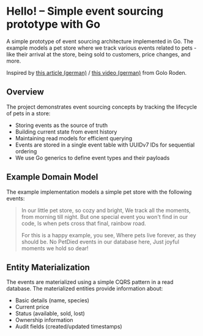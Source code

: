# Hello! – Simple event sourcing prototype with Go

A simple prototype of event sourcing architecture implemented in Go. The example models a pet store where we track various events related to pets - like their arrival at the store, being sold to customers, price changes, and more.

Inspired by [this article (german)](https://www.heise.de/blog/Event-Sourcing-Die-bessere-Art-zu-entwickeln-10258295.html) / [this video (german)](https://www.youtube.com/watch?v=ss9wnixCGRY) from Golo Roden.

## Overview

The project demonstrates event sourcing concepts by tracking the lifecycle of pets in a store:

- Storing events as the source of truth
- Building current state from event history  
- Maintaining read models for efficient querying
- Events are stored in a single event table with UUIDv7 IDs for sequential ordering
- We use Go generics to define event types and their payloads

## Example Domain Model

The example implementation models a simple pet store with the following events:


> In our little pet store, so cozy and bright,
> We track all the moments, from morning till night.
> But one special event you won't find in our code,
> Is when pets cross that final, rainbow road.
>
> For this is a happy example, you see,
> Where pets live forever, as they should be.
> No PetDied events in our database here,
> Just joyful moments we hold so dear!

## Entity Materialization

The events are materialized using a simple CQRS pattern in a read database. The materialized entities provide information about:

- Basic details (name, species)
- Current price
- Status (available, sold, lost)
- Ownership information
- Audit fields (created/updated timestamps)
